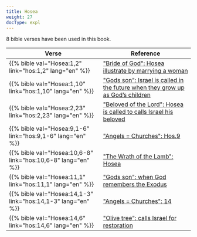 ```yaml
---
title: Hosea
weight: 27
docType: expl
---
```


8 bible verses have been used in this book.

| Verse | Reference |
|-------|-----------|
| {{% bible val="Hosea:1,2" link="hos:1,2" lang="en" %}} | ["Bride of God": Hosea illustrate by marrying a woman](/expl/background/israel/the-church-is-part-of-israel#9c2e) |
| {{% bible val="Hosea:1,10" link="hos:1,10" lang="en" %}} | ["Gods son": Israel is called in the future when they grow up as God’s children](/expl/background/israel/the-church-is-part-of-israel#639c) |
| {{% bible val="Hosea:2,23" link="hos:2,23" lang="en" %}} | ["Beloved of the Lord": Hosea is called to calls Israel his beloved](/expl/background/israel/the-church-is-part-of-israel#3d64) |
| {{% bible val="Hosea:9,1-6" link="hos:9,1-6" lang="en" %}} | ["Angels = Churches": Hos.9](/expl/content/letters/the-angel-of-the-churches#8ab4) |
| {{% bible val="Hosea:10,6-8" link="hos:10,6-8" lang="en" %}} | ["The Wrath of the Lamb": Hosea](/expl/content/seals/the-wrath-of-the-lamb#ddd6) |
| {{% bible val="Hosea:11,1" link="hos:11,1" lang="en" %}} | ["Gods son": when God remembers the Exodus](/expl/background/israel/the-church-is-part-of-israel#639c) |
| {{% bible val="Hosea:14,1-3" link="hos:14,1-3" lang="en" %}} | ["Angels = Churches": 14](/expl/content/letters/the-angel-of-the-churches#8ab4) |
| {{% bible val="Hosea:14,6" link="hos:14,6" lang="en" %}} | ["Olive tree": calls Israel for restoration](/expl/background/israel/the-church-is-part-of-israel#e179) |
